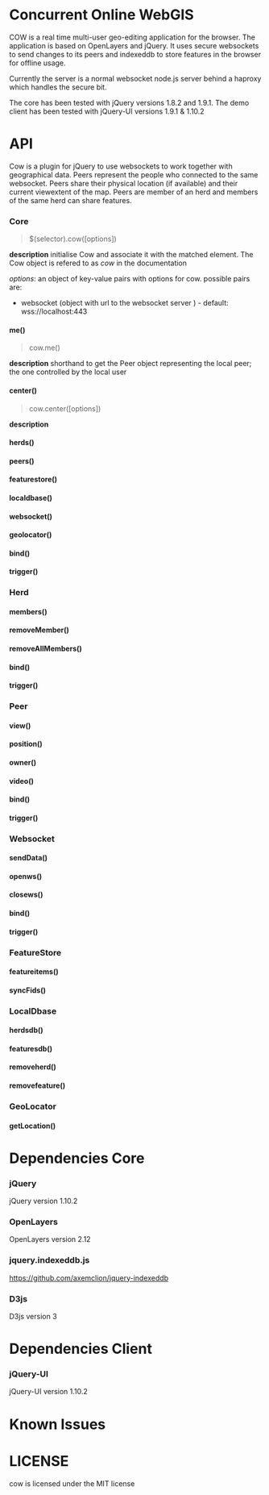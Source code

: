 Concurrent Online WebGIS
========================

COW is a real time multi-user geo-editing application for the browser. The application is based on OpenLayers and jQuery. It uses secure websockets to send changes to its peers and indexeddb to store features in the browser for offline usage.

Currently the server is a normal websocket node.js server behind a haproxy which handles the secure bit.

The core has been tested with jQuery versions 1.8.2 and 1.9.1. The demo client has been tested with jQuery-UI versions 1.9.1 & 1.10.2

API
===
Cow is a plugin for jQuery to use websockets to work together with geographical data. Peers represent the people who connected to the same websocket. Peers share their physical location (if available) and their current viewextent of the map. Peers are member of an herd and members of the same herd can share features. 

### Core
>$(selector).cow([options])

**description** initialise Cow and associate it with the matched element. The Cow object is refered to as *cow* in the documentation

*options*: an object of key-value pairs with options for cow.
possible pairs are:
 * websocket (object with url to the websocket server ) - default: wss://localhost:443 
 
#### me()
>cow.me()

**description** shorthand to get the Peer object representing the local peer; the one controlled by the local user

#### center()
>cow.center([options])

**description** 

#### herds()
#### peers()
#### featurestore()
#### localdbase()
#### websocket()
#### geolocator()
#### bind()
#### trigger()

### Herd
#### members()
#### removeMember()
#### removeAllMembers()
#### bind()
#### trigger()

### Peer
#### view()
#### position()
#### owner()
#### video()
#### bind()
#### trigger()

### Websocket
#### sendData()
#### openws()
#### closews()
#### bind()
#### trigger()

### FeatureStore
#### featureitems()
#### syncFids()

### LocalDbase
#### herdsdb()
#### featuresdb()
#### removeherd()
#### removefeature()

### GeoLocator
#### getLocation()


Dependencies Core
=================

### jQuery ###
jQuery version 1.10.2

### OpenLayers ###
OpenLayers version 2.12

### jquery.indexeddb.js ###
https://github.com/axemclion/jquery-indexeddb

### D3js ###
D3js version 3


Dependencies Client
===================

### jQuery-UI ###
jQuery-UI version 1.10.2


Known Issues
============



LICENSE
=======

cow is licensed under the MIT license
